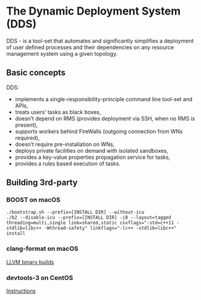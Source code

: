 # The Dynamic Deployment System (DDS)
DDS - is a tool-set that automates and significantly simplifies a deployment of user defined processes and their dependencies on any resource management system using a given topology.

## Basic concepts
DDS:
- implements a single-responsibility-principle command line tool-set and APIs,
- treats users’ tasks as black boxes,
- doesn’t depend on RMS (provides deployment via SSH, when no RMS is present),
- supports workers behind FireWalls (outgoing connection from WNs required),
- doesn’t require pre-installation on WNs,
- deploys private facilities on demand with isolated sandboxes,
- provides a key-value properties propagation service for tasks,
- provides a rules based execution of tasks.

## Building 3rd-party

### BOOST on macOS

~~~~~~~
./bootstrap.sh --prefix=[INSTALL DIR] --without-icu
./b2 --disable-icu --prefix=[INSTALL DIR] -j8 --layout=tagged threading=multi,single link=shared,static cxxflags="-std=c++11 -stdlib=libc++ -Wthread-safety" linkflags="-lc++ -stdlib=libc++" install

~~~~~~~

### clang-format on macOS

[LLVM binary builds](http://releases.llvm.org/download.html)

### devtools-3 on CentOS

[Instructions](https://www.softwarecollections.org/en/scls/rhscl/devtoolset-3/)
